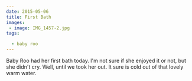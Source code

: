 ```yaml
---
date: 2015-05-06
title: First Bath
images: 
 - image: IMG_1457-2.jpg
tags:

  - baby roo
---
```

Baby Roo had her first bath today. I'm not sure if she enjoyed it or not, but she didn't cry. Well, until we took her out. It sure is cold out of that lovely warm water. 